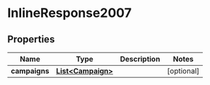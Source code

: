 
# InlineResponse2007

## Properties
Name | Type | Description | Notes
------------ | ------------- | ------------- | -------------
**campaigns** | [**List&lt;Campaign&gt;**](Campaign.md) |  |  [optional]



